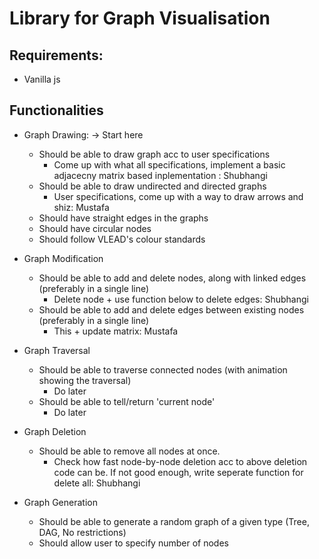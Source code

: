 # Library for Graph Visualisation
## Requirements: 
- Vanilla js

## Functionalities
- Graph Drawing: -> Start here
    - Should be able to draw graph acc to user specifications
        - Come up with what all specifications, implement a basic adjacecny matrix based inplementation : Shubhangi
    - Should be able to draw undirected and directed graphs
        - User specifications, come up with a way to draw arrows and shiz: Mustafa
    - Should have straight edges in the graphs
    - Should have circular nodes
    - Should follow VLEAD's colour standards

- Graph Modification
    - Should be able to add and delete nodes, along with linked edges (preferably in a single line)
        - Delete node + use function below to delete edges: Shubhangi
    - Should be able to add and delete edges between existing nodes (preferably in a single line)
        - This + update matrix: Mustafa

- Graph Traversal
    - Should be able to traverse connected nodes (with animation showing the traversal)
        - Do later
    - Should be able to tell/return 'current node'
        - Do later

- Graph Deletion
    - Should be able to remove all nodes at once.
        - Check how fast node-by-node deletion acc to above deletion code can be. If not good enough, write seperate function for delete all: Shubhangi

- Graph Generation
    - Should be able to generate a random graph of a given type (Tree, DAG, No restrictions)
    - Should allow user to specify number of nodes
